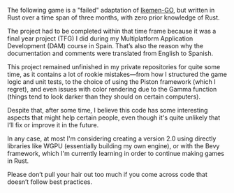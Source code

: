 The following game is a "failed" adaptation of [Ikemen-GO](https://github.com/ikemen-engine/Ikemen-GO), but written in Rust over a time span of three months, with zero prior knowledge of Rust.

The project had to be completed within that time frame because it was a final year project (TFG) I did during my Multiplatform Application Development (DAM) course in Spain. That’s also the reason why the documentation and comments were translated from English to Spanish.

This project remained unfinished in my private repositories for quite some time, as it contains a lot of rookie mistakes—from how I structured the game logic and unit tests, to the choice of using the Piston framework (which I regret), and even issues with color rendering due to the Gamma function (things tend to look darker than they should on certain computers).

Despite that, after some time, I believe this code has some interesting aspects that might help certain people, even though it's quite unlikely that I’ll fix or improve it in the future.

In any case, at most I'm considering creating a version 2.0 using directly libraries like WGPU (essentially building my own engine), or with the Bevy framework, which I'm currently learning in order to continue making games in Rust.

Please don’t pull your hair out too much if you come across code that doesn’t follow best practices.







